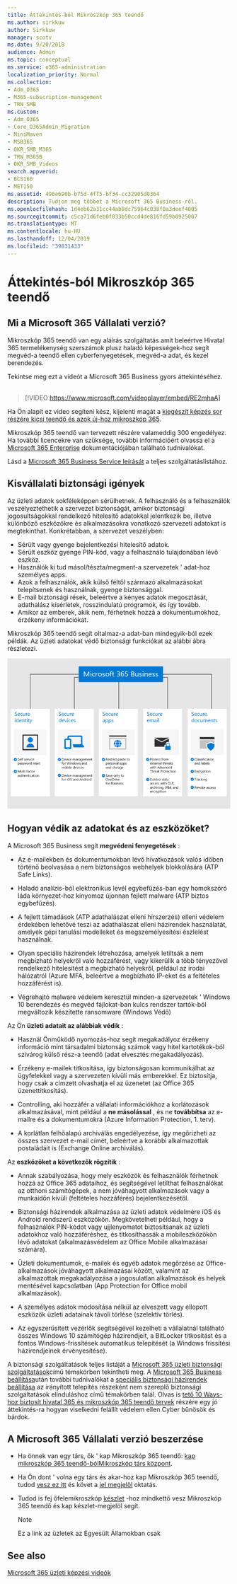 ```yaml
---
title: Áttekintés-ból Mikroszkóp 365 teendő
ms.author: sirkkuw
author: Sirkkuw
manager: scotv
ms.date: 9/20/2018
audience: Admin
ms.topic: conceptual
ms.service: o365-administration
localization_priority: Normal
ms.collection:
- Adm_O365
- M365-subscription-management
- TRN_SMB
ms.custom:
- Adm_O365
- Core_O365Admin_Migration
- MiniMaven
- MSB365
- OKR_SMB_M365
- TRN_M365B
- OKR_SMB_Videos
search.appverid:
- BCS160
- MET150
ms.assetid: 496e690b-b75d-4ff5-bf34-cc32905d0364
description: Tudjon meg többet a Microsoft 365 Business-ről.
ms.openlocfilehash: 1d4eb62a31cc44ab8dc75964c038f0a3deef4005
ms.sourcegitcommit: c5ca71d6feb0f033b50ccd4de816fd59b0925007
ms.translationtype: MT
ms.contentlocale: hu-HU
ms.lasthandoff: 12/04/2019
ms.locfileid: "39831433"
---
```

# <a name="overview-of-microsoft-365-business"></a>Áttekintés-ból Mikroszkóp 365 teendő

## <a name="what-is-microsoft-365-business"></a>Mi a Microsoft 365 Vállalati verzió?

Mikroszkóp 365 teendő van egy aláírás szolgáltatás amit beleértve Hivatal 365 termelékenység szerszámok plusz haladó képességek-hoz segít megvéd-a teendő ellen cyberfenyegetések, megvéd-a adat, és kezel berendezés.

Tekintse meg ezt a videót a Microsoft 365 Business gyors áttekintéséhez.<br><br>

> [!VIDEO https://www.microsoft.com/videoplayer/embed/RE2mhaA] 
  
Ha Ön alapít ez video segíteni kész, kijelenti magát a [kiegészít képzés sor részére kicsi teendő és azok új-hoz mikroszkóp 365](https://support.office.com/article/6ab4bbcd-79cf-4000-a0bd-d42ce4d12816). 

Mikroszkóp 365 teendő van tervezett részére valameddig 300 engedélyez. Ha további licencekre van szüksége, további információért olvassa el a [Microsoft 365 Enterprise](https://go.microsoft.com/fwlink/p/?linkid=860986) dokumentációjában található tudnivalókat.

Lásd a [Microsoft 365 Business Service leírását](https://docs.microsoft.com/office365/servicedescriptions/microsoft-365-service-descriptions/microsoft-365-business-service-description) a teljes szolgáltatáslistához.
  
## <a name="small-business-security-needs"></a>Kisvállalati biztonsági igények

Az üzleti adatok sokféleképpen sérülhetnek. A felhasználó és a felhasználók veszélyeztethetik a szervezet biztonságát, amikor biztonsági jogosultságokkal rendelkező hitelesítő adatokkal jelentkezik be, illetve különböző eszközökre és alkalmazásokra vonatkozó szervezeti adatokat is megtekinthat. Konkrétabban, a szervezet veszélyben:

- Sérült vagy gyenge bejelentkezési hitelesítő adatok.
- Sérült eszköz gyenge PIN-kód, vagy a felhasználó tulajdonában lévő eszköz.
- Használók ki tud másol/tészta/megment-a szervezetek ' adat-hoz személyes apps.
- Azok a felhasználók, akik külső féltől származó alkalmazásokat telepítsenek és használnak, gyenge biztonsággal.
- E-mail biztonsági rések, beleértve a kényes adatok megosztását, adathalász kísérletek, rosszindulatú programok, és így tovább.
- Amikor az emberek, akik nem, férhetnek hozzá a dokumentumokhoz, érzékeny információkat.

Mikroszkóp 365 teendő segít oltalmaz-a adat-ban mindegyik-ból ezek példák. Az üzleti adatokat védő biztonsági funkciókat az alábbi ábra részletezi.

![Egy alak, amely megmutatja, hogyan védi a M365B a vállalkozás.](media/m365businessvalueadd.png)

## <a name="how-your-data-and-devices-are-protected"></a>Hogyan védik az adatokat és az eszközöket?

A Microsoft 365 Business segít **megvédeni fenyegetések** :

- Az e-mailekben és dokumentumokban lévő hivatkozások valós időben történő beolvasása a nem biztonságos webhelyek blokkolására (ATP Safe Links).

- Haladó analízis-ból elektronikus levél egybefűzés-ban egy homokszóró láda környezet-hoz kinyomoz újonnan fejlett malware (ATP biztos egybefűzés). 

- A fejlett támadások (ATP adathalászat elleni hírszerzés) elleni védelem érdekében lehetővé teszi az adathalászat elleni házirendek használatát, amelyek gépi tanulási modelleket és megszemélyesítési észlelést használnak. 

- Olyan speciális házirendek létrehozása, amelyek letiltsák a nem megbízható helyekről való hozzáférést, vagy kikerülik a több tényezővel rendelkező hitelesítést a megbízható helyekről, például az irodai hálózatról (Azure MFA, beleértve a megbízható IP-eket és a feltételes hozzáférést is). 

- Végrehajtó malware védelem keresztül minden-a szervezetek ' Windows 10 berendezés és megvéd fájlokat-ban kulcs rendszer tartók-ból megváltozik készítette ransomware (Windows Védő)

Az Ön **üzleti adatait az alábbiak védik** :

- Használ Önműködő nyomozás-hoz segít megakadályoz érzékeny információ mint társadalmi biztonság számok vagy hitel kartotékok-ból szivárog külső rész-a teendő (adat elvesztés megakadályozás). 

- Érzékeny e-mailek titkosítása, így biztonságosan kommunikálhat az ügyfelekkel vagy a szervezeten kívüli más emberekkel. Ez biztosítja, hogy csak a címzett olvashatja el az üzenetet (az Office 365 üzenettitkosítás).

- Controlling, aki hozzáfér a vállalati információkhoz a korlátozások alkalmazásával, mint például a **ne másolással** , és ne **továbbítsa** az e-mailre és a dokumentumokra (Azure Information Protection, 1. terv).

- A korlátlan felhőalapú archiválás engedélyezése, így megőrizheti az összes szervezet e-mail címét, beleértve a korábbi alkalmazottak postaládáit is (Exchange Online archiválás).

Az **eszközöket a következők rögzítik** :

- Annak szabályozása, hogy mely eszközök és felhasználók férhetnek hozzá az Office 365 adataihoz, és segítségével letilthat felhasználókat az otthoni számítógépek, a nem jóváhagyott alkalmazások vagy a munkaidőn kívüli (feltételes hozzáférés) bejelentkezésétől.

- Biztonsági házirendek alkalmazása az üzleti adatok védelmére iOS és Android rendszerű eszközökön. Megkövetelheti például, hogy a felhasználók PIN-kódot vagy ujjlenyomatot biztosítsanak az üzleti adatokhoz való hozzáféréshez, és titkosíthassák a mobileszközökön lévő adatokat (alkalmazásvédelem az Office Mobile alkalmazásai számára).

- Üzleti dokumentumok, e-mailek és egyéb adatok megőrzése az Office-alkalmazások jóváhagyott alkalmazásai között, valamint az alkalmazottak megakadályozása a jogosulatlan alkalmazások és helyek mentésével kapcsolatban (App Protection for Office mobil alkalmazások).

- A személyes adatok módosítása nélkül az elveszett vagy ellopott eszközök üzleti adatainak távoli törlése (szelektív törlés).

- Az egyszerűsített vezérlők segítségével kezelheti a vállalatnál található összes Windows 10 számítógép házirendjeit, a BitLocker titkosítást és a fontos Windows-frissítések automatikus telepítését (a Windows frissítési házirendjeinek érvényesítése).

A biztonsági szolgáltatások teljes listáját a [Microsoft 365 üzleti biztonsági szolgáltatások](security-features.md)című témakörben tekintheti meg. A [Microsoft 365 Business beállítása](set-up.md)után további tudnivalókat a [speciális biztonsági házirendek beállítása](set-up-advanced-security.md) az irányított telepítés részeként nem szereplő biztonsági szolgáltatások elinduláshoz című témakörben talál. Olvas is [tető 10 Ways-hoz biztosít hivatal 365 és mikroszkóp 365 teendő tervek](https://docs.microsoft.com/office365/admin/security-and-compliance/secure-your-business-data) részére egy jó áttekintés-ra hogyan viselkedni felállít védelem ellen Cyber bűnösök és bárdok.

## <a name="get-microsoft-365-business"></a>A Microsoft 365 Vállalati verzió beszerzése

- Ha önnek van egy társ, ők ' kap Mikroszkóp 365 teendő: [kap mikroszkóp 365 teendő-bólMikroszkóp társ központ](get-microsoft-365-business.md#get-microsoft-365-business-from-microsoft-partner-center).

- Ha Ön dont ' volna egy társ és akar-hoz kap Mikroszkóp 365 teendő, tudod [vesz ez itt](https://www.microsoft.com/microsoft-365/business) és követ a [jel megjelöl](sign-up.md) oktatás.

- Tudod is fej őfelemikroszkóp [készlet](https://www.microsoft.com/en-us/store/locations/find-a-store?icid=gm_fy18_hol_bopis_feature3&CustomerIntent=Consumer) -hoz mindkettő vesz Mikroszkóp 365 teendő és kap készlet-megjelöl segít.

    > [!NOTE]
    > Ez a link az üzletek az Egyesült Államokban csak

## <a name="see-also"></a>See also

[Microsoft 365 üzleti képzési videók](https://support.office.com/article/6ab4bbcd-79cf-4000-a0bd-d42ce4d12816)
